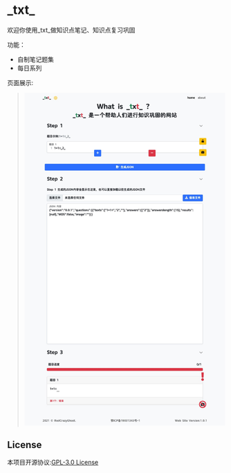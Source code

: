 # \_txt\_

欢迎你使用_txt_做知识点笔记、知识点复习巩固

功能：
- 自制笔记题集
- 每日系列

页面展示:
>![（图片）home](IMAG/home.jpeg)

## License
本项目开源协议:[GPL-3.0 License](LICENSE)